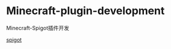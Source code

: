 # Minecraft-plugin-development
Minecraft-Spigot插件开发

[spigot](https://github.com/steam-404/Minecraft-plugin-development/blob/main/spigot1.16.5/Spigot.md)
